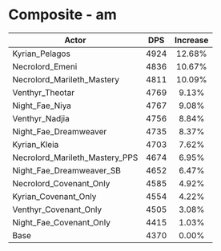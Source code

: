 # Composite - am
| Actor | DPS | Increase |
|---|:---:|:---:|
|Kyrian_Pelagos|4924|12.68%|
|Necrolord_Emeni|4836|10.67%|
|Necrolord_Marileth_Mastery|4811|10.09%|
|Venthyr_Theotar|4769|9.13%|
|Night_Fae_Niya|4767|9.08%|
|Venthyr_Nadjia|4756|8.84%|
|Night_Fae_Dreamweaver|4735|8.37%|
|Kyrian_Kleia|4703|7.62%|
|Necrolord_Marileth_Mastery_PPS|4674|6.95%|
|Night_Fae_Dreamweaver_SB|4652|6.47%|
|Necrolord_Covenant_Only|4585|4.92%|
|Kyrian_Covenant_Only|4554|4.22%|
|Venthyr_Covenant_Only|4505|3.08%|
|Night_Fae_Covenant_Only|4415|1.03%|
|Base|4370|0.00%|
